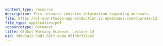 ```yaml
---
content_type: resource
description: This resource contains information regarding aerosols.
file: https://ol-ocw-studio-app-production.s3.amazonaws.com/courses/12-340-global-warming-science-spring-2012/3d6d3412998250f2ae84d5f36f311e42_MIT12_340S12_lec14.pdf
file_type: application/pdf
resourcetype: Document
title: Global Warming Science, Lecture 14
uid: 3d6d3412-9982-50f2-ae84-d5f36f311e42
---
```

